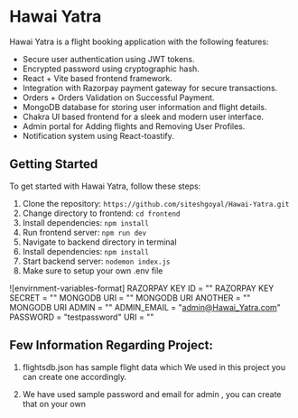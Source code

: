 # Hawai Yatra

Hawai Yatra is a flight booking application with the following features:

- Secure user authentication using JWT tokens.
- Encrypted password using cryptographic hash.
- React + Vite based frontend framework.
- Integration with Razorpay payment gateway for secure transactions.
- Orders + Orders Validation on Successful Payment.
- MongoDB database for storing user information and flight details.
- Chakra UI based frontend for a sleek and modern user interface.
- Admin portal for Adding flights and Removing User Profiles.
- Notification system using React-toastify.


## Getting Started

To get started with Hawai Yatra, follow these steps:

1. Clone the repository:
```https://github.com/siteshgoyal/Hawai-Yatra.git```
2. Change directory to frontend:
```cd frontend```
3. Install dependencies:
```npm install```
4. Run frontend server:
```npm run dev```
6. Navigate to backend directory in terminal
7. Install dependencies:
```npm install```
8. Start backend server:
```nodemon index.js```
9. Make sure to setup your own .env file

![envirnment-variables-format]
RAZORPAY KEY ID = ""
RAZORPAY KEY SECRET = ""
MONGODB URI = ""
MONGODB URI ANOTHER = ""
MONGODB URI ADMIN = ""
ADMIN_EMAIL = "admin@Hawai_Yatra.com"
PASSWORD = "testpassword"
URI = ""


## Few Information Regarding Project:

1. flightsdb.json has sample flight data which We used in this project you can create one accordingly.

2. We have used sample password and email for admin , you can create that on your own


